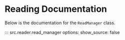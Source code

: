 # **Reading Documentation**

Below is the documentation for the `ReadManager` class.

::: src.reader.read_manager
    options:
      show_source: false